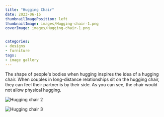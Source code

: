 ```yaml
---
title: "Hugging Chair"
date: 2023-06-15
thumbnailImagePosition: left
thumbnailImage: images/Hugging-chair-1.png
coverImage: images/Hugging-chair-1.png


categories:
- designs
- furniture
tags:
- image gallery
---
```


The shape of people's bodies when hugging inspires the idea of a hugging chair. When couples in long-distance relationships
sit on the hugging chair, they can feel their partner is by their side. As you can see, the chair would not allow physical hugging.

![Hugging chair 2](../../../images/Hugging-chair-2.png)

![Hugging chair 3](../../../images/Hugging-chair-3.png)